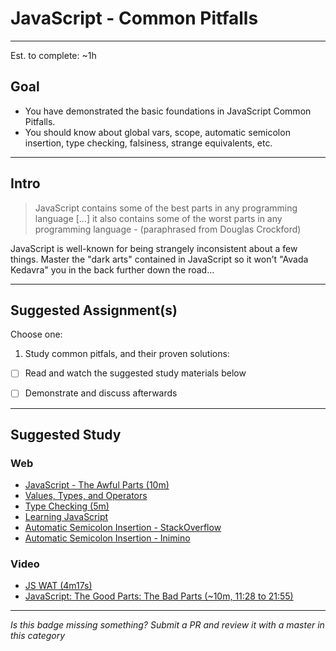 # JavaScript - Common Pitfalls

-----

Est. to complete: ~1h

## Goal
- You have demonstrated the basic foundations in JavaScript Common Pitfalls.
- You should know about global vars, scope, automatic semicolon insertion, type checking, falsiness, strange equivalents, etc.


-----

## Intro

>JavaScript contains some of the best parts in any programming language [...] it also contains some of the worst parts in any programming language - (paraphrased from Douglas Crockford)

JavaScript is well-known for being strangely inconsistent about a few things. Master the "dark arts" contained in JavaScript so it won't "Avada Kedavra" you in the back further down the road...

-----


## Suggested Assignment(s)
Choose one:

1) Study common pitfals, and their proven solutions:
  - [ ] Read and watch the suggested study materials below
  - [ ] Demonstrate and discuss afterwards


-----


## Suggested Study

### Web
- [JavaScript - The Awful Parts (10m)](http://archive.oreilly.com/pub/a/javascript/excerpts/javascript-good-parts/awful-parts.html)
- [Values, Types, and Operators](http://eloquentjavascript.net/01_values.html)
- [Type Checking (5m)](http://toddmotto.com/understanding-javascript-types-and-reliable-type-checking/)
- [Learning JavaScript](https://github.com/iangilman/learning-javascript)
- [Automatic Semicolon Insertion - StackOverflow](http://stackoverflow.com/questions/2846283/what-are-the-rules-for-javascripts-automatic-semicolon-insertion-asi)
- [Automatic Semicolon Insertion - Inimino](http://inimino.org/~inimino/blog/javascript_semicolons)

### Video
- [JS WAT (4m17s)](https://www.destroyallsoftware.com/talks/wat)
- [JavaScript: The Good Parts: The Bad Parts (~10m, 11:28 to 21:55)](https://youtu.be/hQVTIJBZook?t=11m28s)


-----

  *Is this badge missing something? Submit a PR and review it with a master in this category*
